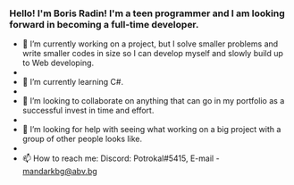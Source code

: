 ### Hello! I'm Boris Radin! I'm a teen programmer and I am looking forward in becoming a full-time developer.

- 🔭 I’m currently working on a project, but I solve smaller problems and write smaller codes in size so I can develop myself and slowly build up to Web developing.
- 
- 🌱 I’m currently learning C#.
- 
- 👯 I’m looking to collaborate on anything that can go in my portfolio as a successful invest in time and effort.
- 
- 🤔 I’m looking for help with seeing what working on a big project with a group of other people looks like.
- 
- 📫 How to reach me: Discord: Potrokal#5415, E-mail - mandarkbg@abv.bg

